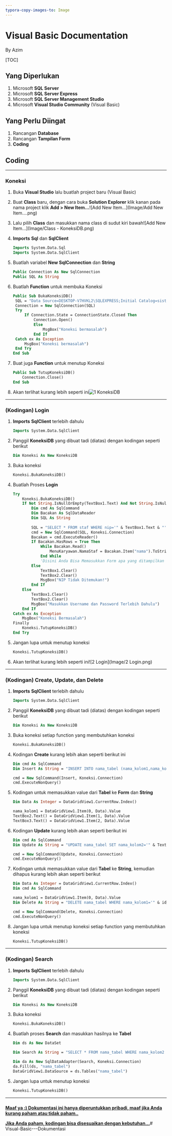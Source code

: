 ```yaml
---
typora-copy-images-to: Image
---
```


# Visual Basic Documentation 

By Azim



[TOC]



## Yang Diperlukan

1. Microsoft **SQL Server**
2. Microsoft **SQL Server Express**
3. Microsoft **SQL Server Management Studio**
4. Microsoft **Visual Studio Community** (Visual Basic)

## Yang Perlu Diingat

1. Rancangan **Database**
2. Rancangan **Tampilan Form**
3. **Coding**

## 

## Coding

------

### Koneksi

1. Buka **Visual Studio** lalu buatlah project baru (Visual Basic)

2. Buat **Class** baru, dengan cara buka **Solution Explorer** klik kanan pada nama project klik **Add > New Item...**![Add New Item...](Image/Add New Item....png)

3. Lalu pilih **Class** dan masukkan nama class di sudut kiri bawah![Add New Item...](Image/Class - KoneksiDB.png)

4. **Imports** **Sql** dan **SqlClient**

   ```vb
   Imports System.Data.Sql
   Imports System.Data.SqlClient
   ```

5. Buatlah variabel **New SqlConnection** dan **String**

   ```vb
   Public Connection As New SqlConnection
   Public SQL As String
   ```

6. Buatlah **Function** untuk membuka Koneksi

   ```vb
   Public Sub BukaKoneksiDB()
   	SQL = "Data Source=DESKTOP-V7HVKL2\SQLEXPRESS;Initial Catalog=sistem_informasi;Integrated Security=True"
   	Connection = New SqlConnection(SQL)
   	Try
   		If Connection.State = ConnectionState.Closed Then
   			Connection.Open()
            Else
            	MsgBox("Koneksi bermasalah")
            End If
   	Catch ex As Exception
   		MsgBox("Koneksi bermasalah")
   	End Try
   End Sub
   ```

7. Buat juga **Function** untuk menutup Koneksi

   ```vb
   Public Sub TutupKoneksiDB()
       Connection.Close()
   End Sub
   ```

8. Akan terlihat kurang lebih seperti ini![1 KoneksiDB](https://github.com/azimko/Visual-Basic---Dokumentasi/blob/master/Image/1%20KoneksiDB.png)

------

### (Kodingan) Login

1. **Imports** **SqlClient** terlebih dahulu

   ```vb
   Imports System.Data.SqlClient
   ```

2. Panggil **KoneksiDB** yang dibuat tadi (diatas) dengan kodingan seperti berikut

   ```vb
   Dim Koneksi As New KoneksiDB
   ```

3. Buka koneksi

   ```vb
   Koneksi.BukaKoneksiDB()
   ```

4. Buatlah Proses **Login**

   ```vb
   Try
       Koneksi.BukaKoneksiDB()
       If Not String.IsNullOrEmpty(TextBox1.Text) And Not String.IsNullOrEmpty(TextBox2.Text) Then
           Dim cmd As SqlCommand
           Dim Bacakan As SqlDataReader
           Dim SQL As String
           
           SQL = "SELECT * FROM staf WHERE nip='" & TextBox1.Text & "' AND password='" & TextBox2.Text & "'"
           cmd = New SqlCommand(SQL, Koneksi.Connection)
           Bacakan = cmd.ExecuteReader()
           If Bacakan.HasRows = True Then
               While Bacakan.Read()
                   MenuKaryawan.NamaStaf = Bacakan.Item("nama").ToString()
               End While
               'Disini Anda Bisa Memasukkan Form apa yang ditampilkan setelah login
           Else
               TextBox1.Clear()
               TextBox2.Clear()
               MsgBox("NIP Tidak Ditemukan!")
           End If
       Else
           TextBox1.Clear()
           TextBox2.Clear()
           MsgBox("Masukkan Username dan Password Terlebih Dahulu")
       End If
   Catch ex As Exception
       MsgBox("Koneksi Bermasalah")
   Finally
       Koneksi.TutupKoneksiDB()
   End Try
   ```

5. Jangan lupa untuk menutup koneksi

   ```vb
   Koneksi.TutupKoneksiDB()
   ```

6. Akan terlihat  kurang lebih seperti ini![2 Login](Image/2 Login.png)

------

### (Kodingan) Create, Update, dan Delete

1. **Imports** **SqlClient** terlebih dahulu

   ```vb
   Imports System.Data.SqlClient
   ```

2. Panggil **KoneksiDB** yang dibuat tadi (diatas) dengan kodingan seperti berikut

   ```vb
   Dim Koneksi As New KoneksiDB
   ```

3. Buka koneksi setiap function yang membutuhkan koneksi

   ```vb
   Koneksi.BukaKoneksiDB()
   ```

4. Kodingan **Create** kurang lebih akan seperti berikut ini

   ```vb
   Dim cmd As SqlCommand
   Dim Insert As String = "INSERT INTO nama_tabel (nama_kolom1,nama_kolom2,nama_kolom3) VALUES ('" & TextBox1.Text() & "','" & TextBox2.Text() & "','" & TextBox3.Text() & "')"
   
   cmd = New SqlCommand(Insert, Koneksi.Connection)
   cmd.ExecuteNonQuery()
   ```

5. Kodingan untuk memasukkan value dari **Tabel** ke **Form** dan **String**

   ```vb
   Dim Data As Integer = DataGridView1.CurrentRow.Index()
   
   nama_kolom1 = DataGridView1.Item(0, Data).Value
   TextBox2.Text() = DataGridView1.Item(1, Data).Value
   TextBox3.Text() = DataGridView1.Item(2, Data).Value
   ```

6. Kodingan **Update** kurang lebih akan seperti berikut ini

   ```vb
   Dim cmd As SqlCommand
   Dim Update As String = "UPDATE nama_tabel SET nama_kolom2='" & TextBox2.Text() & "',nama_kolom3='" & TextBox3.Text() & "' WHERE nama_kolom1='" & nama_kolom1 & "'"
   
   cmd = New SqlCommand(Update, Koneksi.Connection)
   cmd.ExecuteNonQuery()
   ```

7. Kodingan untuk memasukkan value dari **Tabel** ke **String**, kemudian dihapus kurang lebih akan seperti berikut

   ```vb
   Dim Data As Integer = DataGridView1.CurrentRow.Index()
   Dim cmd As SqlCommand
   
   nama_kolom1 = DataGridView1.Item(0, Data).Value
   Dim Delete As String = "DELETE nama_tabel WHERE nama_kolom1='" & id_jurusan & "'"
   
   cmd = New SqlCommand(Delete, Koneksi.Connection)
   cmd.ExecuteNonQuery()
   ```

   

8. Jangan lupa untuk menutup koneksi setiap function yang membutuhkan koneksi

   ```vb
   Koneksi.TutupKoneksiDB()
   ```

------

### (Kodingan) Search

1. **Imports** **SqlClient** terlebih dahulu

   ```vb
   Imports System.Data.SqlClient
   ```

2. Panggil **KoneksiDB** yang dibuat tadi (diatas) dengan kodingan seperti berikut

   ```vb
   Dim Koneksi As New KoneksiDB
   ```

3. Buka koneksi

   ```vb
   Koneksi.BukaKoneksiDB()
   ```

4. Buatlah proses **Search** dan masukkan hasilnya ke **Tabel**

   ```vb
   Dim ds As New DataSet
   
   Dim Search As String = "SELECT * FROM nama_tabel WHERE nama_kolom2 LIKE '%" & TextBox0.Text() & "%' OR nama_kolom3 LIKE '%" & TextBox0.Text() & "%'
   
   Dim da As New SqlDataAdapter(Search, Koneksi.Connection)
   da.Fill(ds, "nama_tabel")
   DataGridView1.DataSource = ds.Tables("nama_tabel")
   ```

5. Jangan lupa untuk menutup koneksi

   ```vb
   Koneksi.TutupKoneksiDB()
   ```

------

### 

**<u>Maaf ya :) Dokumentasi ini hanya diperuntukkan pribadi, maaf jika Anda kurang paham atau tidak paham..</u>**

**<u>Jika Anda paham, kodingan bisa disesuaikan dengan kebutuhan...</u>**# Visual-Basic---Dokumentasi